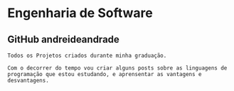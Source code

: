 <!-- ++++++++++++++++++++++++++++++++++++++++++++++++++++++
|     Segue teste de desenvolvimento de site no GITHUB    |
+++++++++++++++++++++++++++++++++++++++++++++++++++++++ -->

#  Engenharia de Software

## GitHub andreideandrade
    Todos os Projetos criados durante minha graduação.
    
    Com o decorrer do tempo vou criar alguns posts sobre as linguagens de programação que estou estudando, e aprensentar as vantagens e desvantagens.

<!--
You can use the [editor on GitHub](https://github.com/andreideandrade/andreideandrade/edit/gh-pages/index.md) to maintain and preview the content for your website in Markdown files.
-->
<!--
## Markdown

Markdown is a lightweight and easy-to-use syntax for styling your writing. It includes conventions for

```markdown
Syntax highlighted code block

# Header 1
## Header 2
### Header 3

- Bulleted
- List

1. Numbered
2. List

**Bold** and _Italic_ and `Code` text

[Link](url) and ![Image](src)
```

For more details see [GitHub Flavored Markdown](https://guides.github.com/features/mastering-markdown/).

### Jekyll Themes

Your Pages site will use the layout and styles from the Jekyll theme you have selected in your [repository settings](https://github.com/andreideandrade/andreideandrade/settings). The name of this theme is saved in the Jekyll `_config.yml` configuration file.

### Support or Contact

Having trouble with Pages? Check out our [documentation](https://docs.github.com/categories/github-pages-basics/) or [contact support](https://support.github.com/contact) and we’ll help you sort it out.
-->
